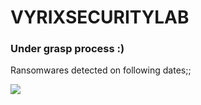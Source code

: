 # VYRIXSECURITYLAB
### Under grasp process :)

Ransomwares detected on following dates;;<br/>


<img src="https://github.com/sandeepyadav1478/VYRIXSECURITYLAB/blob/main/abutments/List-of-ransomware-samples.png?raw=true">
